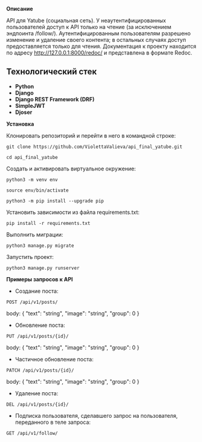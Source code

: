 **Описание**

API для Yatube (cоциальная сеть). У неаутентифицированных пользователей доступ к API только на чтение (за исключением эндпоинта /follow/). Аутентифицированным пользователям разрешено изменение и удаление своего контента; в остальных случаях доступ предоставляется только для чтения.
Документация к проекту находится по адресу http://127.0.0.1:8000/redoc/ и представлена в формате Redoc.

## Технологический стек

- **Python**
- **Django**
- **Django REST Framework (DRF)**
- **SimpleJWT**
- **Djoser**

**Установка**

Клонировать репозиторий и перейти в него в командной строке:
```
git clone https://github.com/ViolettaValieva/api_final_yatube.git
```
```
cd api_final_yatube
```
Cоздать и активировать виртуальное окружение:
```
python3 -m venv env
```
```
source env/bin/activate
```
```
python3 -m pip install --upgrade pip
```
Установить зависимости из файла requirements.txt:
```
pip install -r requirements.txt
```
Выполнить миграции:
```
python3 manage.py migrate
```
Запустить проект:
```
python3 manage.py runserver
```

**Примеры запросов к API**
- Создание поста:

```
POST /api/v1/posts/
```

body:
{
"text": "string",
"image": "string",
"group": 0
}

- Обновление поста:

```
PUT /api/v1/posts/{id}/
```

body:
{
"text": "string",
"image": "string",
"group": 0
}

- Частичное обновление поста:

```
PATCH /api/v1/posts/{id}/
```

body:
{
"text": "string",
"image": "string",
"group": 0
}

- Удаление поста:

```
DEL /api/v1/posts/{id}/
```

- Подписка пользователя, сделавшего запрос на пользователя, переданного в теле запроса:

```
GET /api/v1/follow/
```



